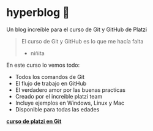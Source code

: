 # hyperblog 💚
Un blog increíble para el curso de Git y GitHub de Platzi
> El curso de Git y GitHub es lo que me hacía falta
> - niñita

En este curso lo vemos todo:
* Todos los comandos de Git
* El flujo de trabajo en GitHub
* El verdadero amor por las buenas practicas
* Creado por el increible platzi team
* Incluye ejemplos en Windows, Linux y Mac
* Disponible para todas las edades

**[curso de platzi en Git](https://platzi.com/new-home/clases/1557-git-github/19977-readmemd-es-una-excelente-practica/ "curso de platzi en Git")**